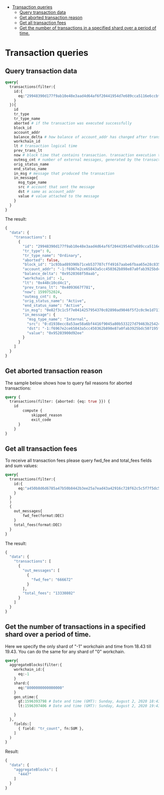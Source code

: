 - [Transaction queries](#transaction-queries)
  - [Query transaction data](#query-transaction-data)
  - [Get aborted transaction reason](#get-aborted-transaction-reason)
  - [Get all transaction fees](#get-all-transaction-fees)
  - [Get the number of transactions in a specified shard over a period of time.](#get-the-number-of-transactions-in-a-specified-shard-over-a-period-of-time)

# Transaction queries

## Query transaction data

```graphql
query{
  transactions(filter:{
    id:{
      eq:"29948390d177f9ab10e48e3aad4d64af6f20441954d7e689cca5116e6ccbf5bf"
    }
  }){
    id
    tr_type
    tr_type_name
    aborted # if the transaction was executed successfully
    block_id
    account_addr
    balance_delta # how balance of account_addr has changed after transaction
    workchain_id
    lt # transaction logical time
    prev_trans_lt
    now # block time that contains transaction. transaction execution time
    outmsg_cnt # number of external messages, generated by the transaction
    orig_status_name
    end_status_name
    in_msg # message that produced the transaction
    in_message{
      msg_type_name
      src # account that sent the message
      dst # same as account_addr
      value # value attached to the message
    }
  }
}
```

The result:

```graphql
{
  "data": {
    "transactions": [
      {
        "id": "29948390d177f9ab10e48e3aad4d64af6f20441954d7e689cca5116e6ccbf5bf",
        "tr_type": 0,
        "tr_type_name": "Ordinary",
        "aborted": false,
        "block_id": "1c93bad89390b71ceb537707cff49167aabe6fbaa65e28c8357e12570c67c644",
        "account_addr": "-1:f6967e2ce65843a5cc450362b898e87a0fab3925bdc507195fa5003465cd62af",
        "balance_delta": "0x9520368f50aab",
        "workchain_id": -1,
        "lt": "0x448c10cd4c1",
        "prev_trans_lt": "0x4093667f781",
        "now": 1599752024,
        "outmsg_cnt": 0,
        "orig_status_name": "Active",
        "end_status_name": "Active",
        "in_msg": "0e82f3c1c5f7e0414257954370c02890ad9046f5f2c0c9e1d7119591be7ae93f",
        "in_message": {
          "msg_type_name": "Internal",
          "src": "0:d1938ecc8a53ae58a6bf4416f9045a80b533227d79463b25424a8fd7c6de88fe",
          "dst": "-1:f6967e2ce65843a5cc450362b898e87a0fab3925bdc507195fa5003465cd62af",
          "value": "0x95203900d92ee"
        }
      }
    ]
  }
}
```

## Get aborted transaction reason

The sample below shows how to query fail reasons for aborted transactions:

```graphql
query {
  transactions(filter: {aborted: {eq: true }}) {
    id
        compute {
            skipped_reason
            exit_code
      }
    }
}
```

## Get all transaction fees

To receive all transaction fees please query fwd_fee and total_fees fields and sum values:

```graphql
query{
  transactions(filter:{
    id:{
      eq:"a450b8d6d6785a47b50b8442b3ee25a7ead43a42916c728f62c5c5f7f5dc50f3"
    }   
  }
  )
  {
    out_messages{
        fwd_fee(format:DEC)
    }
    total_fees(format:DEC)
  }
}
```

The result:

```graphql
{
  "data": {
    "transactions": [
      {
        "out_messages": [
          {
            "fwd_fee": "666672"
          }
        ],
        "total_fees": "13330802"
      }
    ]
  }
}
```

## Get the number of transactions in a specified shard over a period of time.

Here we specify the only shard of "-1" workchain and time from 18.43 till 19.43. You can do the same for any shard of "0" workchain.

```graphql
query{
  aggregateBlocks(filter:{
    workchain_id:{
      eq:-1
    }
    shard:{
      eq:"8000000000000000"
    }
    gen_utime:{
      gt:1596393798 # Date and time (GMT): Sunday, August 2, 2020 18:43:18
      lt:1596397406 # Date and time (GMT): Sunday, August 2, 2020 19:43:18

    }
  },
    fields:[
      { field: "tr_count", fn:SUM },
    ]
  )
}
```

Result:

```graphql
{
  "data": {
    "aggregateBlocks": [
      "4447"
    ]
  }
}
```
